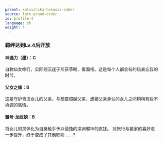 ```yaml
---
parent: katsushika-hokusai-saber
source: fate-grand-order
id: profile-4
language: zh
weight: 4
---
```


### 羁绊达到Lv.4后开放

#### 神通力（墨）：C

自称仙女修行，实际则沉迷于煎茯苓喝、看面相。这是每个人都会有的热衷忘我的时节。

#### 父女之缘：B

这是守护青涩女儿的父亲，与想要超越父亲、想被父亲承认的女儿之间稍稍有些不协调的感情。

#### 雅号·龙纹蛸：B

将女儿的灵体化为自身触手予以侵蚀的深渊邪神的疯狂。
对旅行与搬家的喜好进一步提升，终于变成了其他职阶……？
